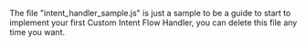 The file "intent_handler_sample.js" is just a sample to be a guide to start to implement your first Custom Intent Flow Handler, you can delete this file any time you want.